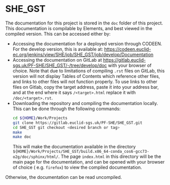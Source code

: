 # SHE_GST

The documentation for this project is stored in the `doc` folder of this project. This documentation is compilable by
Elements, and best viewed in the compiled version. This can be accessed either by:

* Accessing the documentation for a deployed version through CODEEN. For the develop version, this is available
  at: https://codeen.euclid-ec.org/jenkins/view/SHE/job/SHE_GST/job/develop/Documentation
* Accessing the documentation on GitLab at https://gitlab.euclid-sgs.uk/PF-SHE/SHE_GST/-/tree/develop/doc with your
  browser of choice. Note that due to limitations of compiling ``.rst`` files on GitLab, this version will not display
  Tables of Contents which reference other files, and links to other files will not function properly. To use links to
  other files on Gitlab, copy the target address, paste it into your address bar, and at the end where it says `/<target>.html`
  replace it with `/doc/<target>.rst`.
* Downloading the repository and compiling the documentation locally. This can be done through the following commands:
  ```bash
  cd ${HOME}/Work/Projects
  git clone https://gitlab.euclid-sgs.uk/PF-SHE/SHE_GST.git
  cd SHE_GST git checkout <desired branch or tag>
  make
  make doc
  ```
  This will make the documentation available in the
  directory `${HOME}/Work/Projects/SHE_GST/build.x86_64-conda_cos6-gcc73-o2g/doc/sphinx/html/`. The page `index.html` in
  this directory will be the main page for the documentation, and can be opened with your browser of choice (
  e.g. `firefox`) to view the compiled documentation.

Otherwise, the documentation can be read uncompiled.
